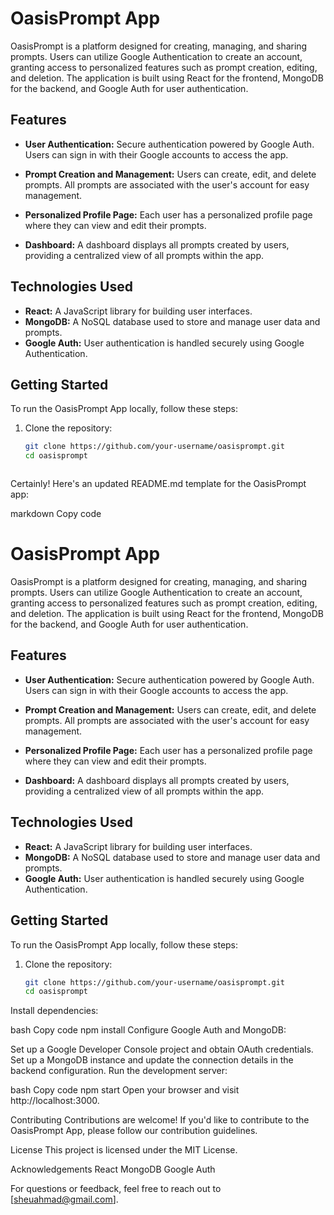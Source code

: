 # OasisPrompt App

OasisPrompt is a platform designed for creating, managing, and sharing prompts. Users can utilize Google Authentication to create an account, granting access to personalized features such as prompt creation, editing, and deletion. The application is built using React for the frontend, MongoDB for the backend, and Google Auth for user authentication.

## Features

- **User Authentication:** Secure authentication powered by Google Auth. Users can sign in with their Google accounts to access the app.

- **Prompt Creation and Management:** Users can create, edit, and delete prompts. All prompts are associated with the user's account for easy management.

- **Personalized Profile Page:** Each user has a personalized profile page where they can view and edit their prompts.

- **Dashboard:** A dashboard displays all prompts created by users, providing a centralized view of all prompts within the app.

## Technologies Used

- **React:** A JavaScript library for building user interfaces.
- **MongoDB:** A NoSQL database used to store and manage user data and prompts.
- **Google Auth:** User authentication is handled securely using Google Authentication.

## Getting Started

To run the OasisPrompt App locally, follow these steps:

1. Clone the repository:

   ```bash
   git clone https://github.com/your-username/oasisprompt.git
   cd oasisprompt



Certainly! Here's an updated README.md template for the OasisPrompt app:

markdown
Copy code
# OasisPrompt App

OasisPrompt is a platform designed for creating, managing, and sharing prompts. Users can utilize Google Authentication to create an account, granting access to personalized features such as prompt creation, editing, and deletion. The application is built using React for the frontend, MongoDB for the backend, and Google Auth for user authentication.

## Features

- **User Authentication:** Secure authentication powered by Google Auth. Users can sign in with their Google accounts to access the app.

- **Prompt Creation and Management:** Users can create, edit, and delete prompts. All prompts are associated with the user's account for easy management.

- **Personalized Profile Page:** Each user has a personalized profile page where they can view and edit their prompts.

- **Dashboard:** A dashboard displays all prompts created by users, providing a centralized view of all prompts within the app.

## Technologies Used

- **React:** A JavaScript library for building user interfaces.
- **MongoDB:** A NoSQL database used to store and manage user data and prompts.
- **Google Auth:** User authentication is handled securely using Google Authentication.

## Getting Started

To run the OasisPrompt App locally, follow these steps:

1. Clone the repository:

   ```bash
   git clone https://github.com/your-username/oasisprompt.git
   cd oasisprompt
Install dependencies:

bash
Copy code
npm install
Configure Google Auth and MongoDB:

Set up a Google Developer Console project and obtain OAuth credentials.
Set up a MongoDB instance and update the connection details in the backend configuration.
Run the development server:

bash
Copy code
npm start
Open your browser and visit http://localhost:3000.

Contributing
Contributions are welcome! If you'd like to contribute to the OasisPrompt App, please follow our contribution guidelines.

License
This project is licensed under the MIT License.

Acknowledgements
React
MongoDB
Google Auth





For questions or feedback, feel free to reach out to [sheuahmad@gmail.com].
